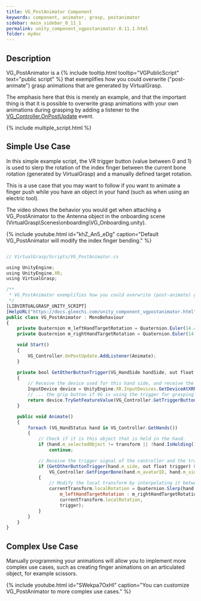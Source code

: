 ```yaml
---
title: VG_PostAnimator Component
keywords: component, animator, grasp, postanimator
sidebar: main_sidebar_0_11_1
permalink: unity_component_vgpostanimator.0.11.1.html
folder: mydoc
---
```


## Description

VG_PostAnimator is a {% include tooltip.html tooltip="VGPublicScript" text="public script" %} that exemplifies how you could overwrite ("post-animate") grasp animations that are generated by VirtualGrasp.

The emphasis here that this is merely an example, and that the important thing is that it is possible to overwrite grasp animations with your own animations 
during grasping by adding a listener to the [VG_Controller.OnPostUpdate](virtualgrasp_unityapi.0.11.1.html#onpostupdate) event.

{% include multiple_script.html %}

## Simple Use Case

In this simple example script, the VR trigger button (value between 0 and 1) is used to slerp the rotation of the index finger between the current bone rotation 
(generated by VirtualGrasp) and a manually defined target rotation. 

This is a use case that you may want to follow if you want to animate a finger push while you have an object in your hand (such as when using an electric tool). 

The video shows the behavior you would get when attaching a VG_PostAnimator to the Antenna object in the onboarding scene (VirtualGrasp\Scenes\onboarding\VG_Onboarding.unity).

<!--{% include image.html file="gifs/post_animator.gif" width="100%" alt="VG_PostAnimator" caption="Default VG_PostAnimator will modify the index finger bending." %}-->
 
{% include youtube.html id="khZ_An5_eDg" caption="Default VG_PostAnimator will modify the index finger bending." %}

```js

// VirtualGrasp/Scripts/VG_PostAnimator.cs

using UnityEngine;
using UnityEngine.XR;
using VirtualGrasp;

/** 
 * VG_PostAnimator exemplifies how you could overwrite (post-animate) grasp animations that are handled by VirtualGrasp.
 */
[LIBVIRTUALGRASP_UNITY_SCRIPT]
[HelpURL("https://docs.gleechi.com/unity_component_vgpostanimator.html")]
public class VG_PostAnimator : MonoBehaviour
{
    private Quaternion m_leftHandTargetRotation = Quaternion.Euler(14.47f, -274.42f, -348.29f);
    private Quaternion m_rightHandTargetRotation = Quaternion.Euler(14.47f, 274.42f, 348.29f);

    void Start()
    {
        VG_Controller.OnPostUpdate.AddListener(Animate);
    }

    private bool GetOtherButtonTrigger(VG_HandSide handSide, out float trigger)
    {
        // Receive the device used for this hand side, and receive the trigger value of ...
        InputDevice device = UnityEngine.XR.InputDevices.GetDeviceAtXRNode(handSide == VG_HandSide.LEFT ? XRNode.LeftHand : XRNode.RightHand);
        // ... the grip button if VG is using the trigger for grasping (or the other way around)
        return device.TryGetFeatureValue(VG_Controller.GetTriggerButton() == VG_VrButton.GRIP ? CommonUsages.trigger : CommonUsages.grip, out trigger);
    }

    public void Animate()
    {
        foreach (VG_HandStatus hand in VG_Controller.GetHands())
        {
            // Check if it is this object that is held in the hand.
            if (hand.m_selectedObject != transform || !hand.IsHolding())
                continue;

            // Receive the trigger signal of the controller and the transform of the first (0) bone of the index finger (1).
            if (GetOtherButtonTrigger(hand.m_side, out float trigger) &&
                VG_Controller.GetFingerBone(hand.m_avatarID, hand.m_side, 1, 0, out Transform currentTransform) == VG_ReturnCode.SUCCESS)
            {
                // Modify the local transform by interpolating it between the current and the target rotation.
                currentTransform.localRotation = Quaternion.Slerp(hand.m_side == VG_HandSide.LEFT ?
                    m_leftHandTargetRotation : m_rightHandTargetRotation,
                    currentTransform.localRotation,
                    trigger);
            }
        }
    }
}

````

## Complex Use Case

Manually programming your animations will allow you to implement more complex use cases, such as creating finger animations on an articulated object, for example scissors.

{% include youtube.html id="SWekpa7OxHI" caption="You can customize VG_PostAnimator to more complex use cases." %}
